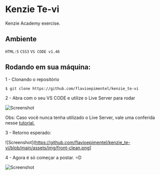 # Kenzie Te-vi

Kenzie Academy exercise.
## Ambiente
``HTML:5`` ``CSS3`` ``VS CODE v1.46``

## Rodando em sua máquina:

1 - Clonando o repositório

```$ git clone https://github.com/flavioepimentel/kenzie_te-vi```

2 - Abra com o seu VS CODE e utilize o Live Server para rodar

![Screenshot](https://github.com/flavioepimentel/kenzie_te-vi/blob/main/assets/img/liveserver.png)

Obs: Caso você nunca tenha utilizado o Live Server, vale uma conferida nesse [tutorial.](https://www.youtube.com/watch?v=yGzQRA-NC_Q)

3 - Retorno esperado:

![Screenshot](https://github.com/flavioepimentel/kenzie_te-vi/blob/main/assets/img/front-clean.png]

4 - Agora é só começar a postar. =D

![Screenshot](https://github.com/flavioepimentel/kenzie_te-vi/blob/main/assets/img/front.png)
